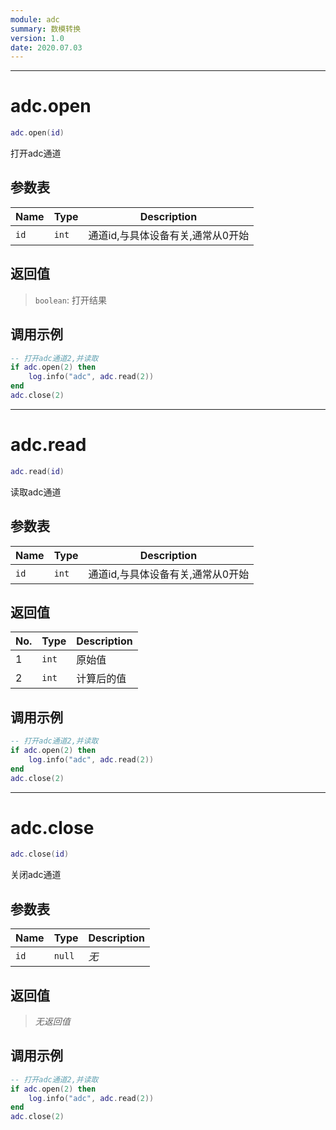 ```yaml
---
module: adc
summary: 数模转换
version: 1.0
date: 2020.07.03
---
```


--------------------------------------------------
# adc.open

```lua
adc.open(id)
```

打开adc通道

## 参数表

Name | Type | Description
-----|------|--------------
`id`|`int`| 通道id,与具体设备有关,通常从0开始

## 返回值

> `boolean`: 打开结果

## 调用示例

```lua
-- 打开adc通道2,并读取
if adc.open(2) then
    log.info("adc", adc.read(2))
end
adc.close(2)
```


--------------------------------------------------
# adc.read

```lua
adc.read(id)
```

读取adc通道

## 参数表

Name | Type | Description
-----|------|--------------
`id`|`int`| 通道id,与具体设备有关,通常从0开始

## 返回值

No. | Type | Description
----|------|--------------
1 |`int`| 原始值
2 |`int`| 计算后的值

## 调用示例

```lua
-- 打开adc通道2,并读取
if adc.open(2) then
    log.info("adc", adc.read(2))
end
adc.close(2)
```


--------------------------------------------------
# adc.close

```lua
adc.close(id)
```

关闭adc通道

## 参数表

Name | Type | Description
-----|------|--------------
`id`|`null`| *无*

## 返回值

> *无返回值*

## 调用示例

```lua
-- 打开adc通道2,并读取
if adc.open(2) then
    log.info("adc", adc.read(2))
end
adc.close(2)
```


